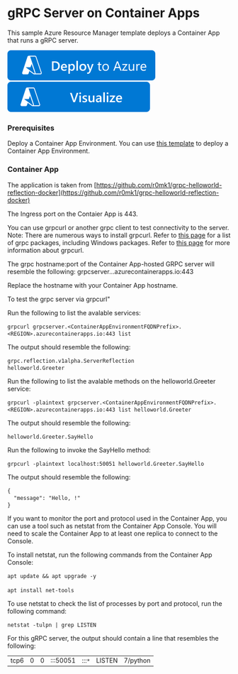 # gRPC Server on Container Apps
This sample Azure Resource Manager template deploys a Container App that runs a gRPC server.

[![Deploy To Azure](https://raw.githubusercontent.com/Azure/azure-quickstart-templates/master/1-CONTRIBUTION-GUIDE/images/deploytoazure.svg?sanitize=true)](https://portal.azure.com/#create/Microsoft.Template/uri/https%3A%2F%2Fraw.githubusercontent.com%2Fazureossd%2FContainer-Apps%2Fmaster%2Fgrpc%2Fpython%2Fdeploy%2Fazuredeploy.json)  [![Visualize](https://raw.githubusercontent.com/Azure/azure-quickstart-templates/master/1-CONTRIBUTION-GUIDE/images/visualizebutton.svg?sanitize=true)](http://armviz.io/#/?load=https%3A%2F%2Fraw.githubusercontent.com%2Fazureossd%2FContainer-Apps%2Fmaster%2Fgrpc%2Fpython%2Fdeploy%2Fazuredeploy.json)

### Prerequisites
Deploy a Container App Environment.
You can use [this template](https://github.com/azureossd/Container-Apps/tree/master/ContainerAppEnvironment/deploy) to deploy a Container App Environment.

### Container App
The application is taken from [https://github.com/r0mk1/grpc-helloworld-reflection-docker](https://github.com/r0mk1/grpc-helloworld-reflection-docker)

The Ingress port on the Contaier App is 443.

You can use grpcurl or another grpc client to test connectivity to the server.
Note: There are numerous ways to install grpcurl. Refer to [this page](https://repology.org/project/grpcurl/information) for a list of grpc packages, including Windows packages. Refer to [this page](https://github.com/fullstorydev/grpcurl) for more information about grpcurl.

The grpc hostname:port of the Container App-hosted GRPC server will resemble the following:
grpcserver.<ContainerAppEnvironmentFQDNPrefix>.<REGION>.azurecontainerapps.io:443

Replace the hostname with your Container App hostname.

To test the grpc server via grpcurl"

Run the following to list the avalable services:

```
grpcurl grpcserver.<ContainerAppEnvironmentFQDNPrefix>.<REGION>.azurecontainerapps.io:443 list
```

The output should resemble the following:

```
grpc.reflection.v1alpha.ServerReflection
helloworld.Greeter
```

Run the following to list the avalable methods on the helloworld.Greeter service:

```
grpcurl -plaintext grpcserver.<ContainerAppEnvironmentFQDNPrefix>.<REGION>.azurecontainerapps.io:443 list helloworld.Greeter
```

The output should resemble the following:

```
helloworld.Greeter.SayHello
```

Run the following to invoke the SayHello method:

```
grpcurl -plaintext localhost:50051 helloworld.Greeter.SayHello
```

The output should resemble the following:

```
{
  "message": "Hello, !"
}
```

If you want to monitor the port and protocol used in the Container App, you can use a tool such as netstat from the Container App Console. You will need to scale the Container App to at least one replica to connect to the Console.

To install netstat, run the following commands from the Container App Console:

```
apt update && apt upgrade -y

apt install net-tools
```

To use netstat to check the list of processes by port and protocol, run the following command:

```
netstat -tulpn | grep LISTEN
```

For this gRPC server, the output should contain a line that resembles the following:

| | | | | | | |
| - | - |- | - | - | - | - |
| tcp6 | 0 | 0 | :::50051 | :::`*` | LISTEN | 7/python |
